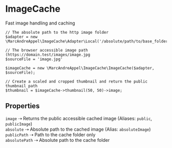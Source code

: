 # ImageCache
Fast image handling and caching

```
// The absolute path to the http image folder
$adapter = new \MarcAndreAppel\ImageCache\Adapter\Local('/absolute/path/to/base_folder/images');

// The browser accessible image path (https://domain.test/images/image.jpg
$sourceFile = 'image.jpg'

$imageCache = new \MarcAndreAppel\ImageCache\ImageCache($adapter, $sourceFile);

// Create a scaled and cropped thumbnail and return the public thumbnail path
$thumbnail = $imageCache->thumbnail(50, 50)->image;

```

## Properties

`image` ⇢ Returns the public accessible cached image (Aliases: `public`, `publicImage`)  
`absolute` ⇢ Absolute path to the cached image (Alias: `absoluteImage`)
`publicPath` ⇢ Path to the cache folder only  
`absolutePath` ⇢ Absolute path to the cache folder
